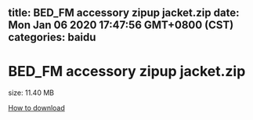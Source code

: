 
title: BED_FM accessory zipup jacket.zip
date: Mon Jan 06 2020 17:47:56 GMT+0800 (CST)    
categories: baidu
---

# BED_FM accessory zipup jacket.zip
size: 11.40 MB
 
 

[How to download](https://bpcam.bemobtrk.com/go/2ceec3aa-1ca2-46d6-b9ff-aaa5c184517c?jno=769)